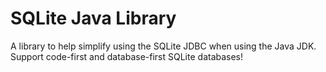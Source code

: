 # SQLite Java Library
A library to help simplify using the SQLite JDBC when using the Java JDK. Support code-first and database-first SQLite databases!
